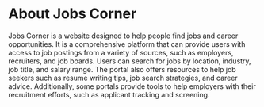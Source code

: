 # About Jobs Corner

Jobs Corner is a website designed to help people find jobs and career opportunities. It is a comprehensive platform that can provide users with access to job postings from a variety of sources, such as employers, recruiters, and job boards. Users can search for jobs by location, industry, job title, and salary range. The portal also offers resources to help job seekers such as resume writing tips, job search strategies, and career advice. Additionally, some portals provide tools to help employers with their recruitment efforts, such as applicant tracking and screening.
